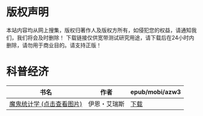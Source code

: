 # 版权声明

本站内容均从网上搜集，版权归著作人及版权方所有，如侵犯您的权益，请通知我们，我们将会及时删除！ 下载链接仅供宽带测试研究用途，请下载后在24小时内删除，请勿用于商业目的。请支持正版！

# 科普经济

| 书名 | 作者 | epub/mobi/azw3 |
| --- | --- | --- |
| [魔鬼统计学 (点击查看图片)](https://www.dushupai.com/attachment/2024/06/11/6af6a0a4a2001840.jpg) | 伊恩・艾瑞斯 | [下载](https://url89.ctfile.com/f/31084289-1375511344-1b7066?p=8866) |
